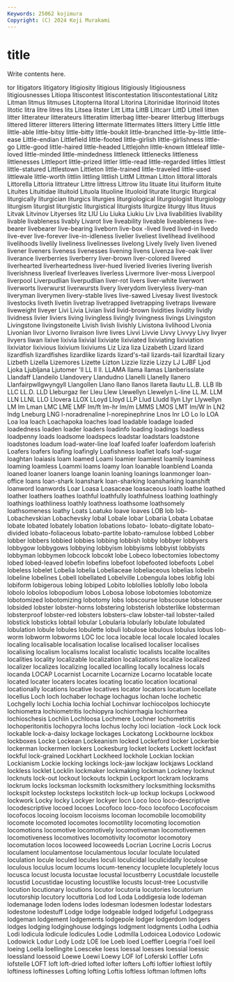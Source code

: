 ```yaml
---
Keywords: 25062 kojimura
Copyright: (C) 2024 Koji Murakami
---
```


# title

Write contents here.



tor
litigators litigatory litigiosity litigious litigiously litigiousness litigiousnesses Litiopa litiscontest litiscontestation
litiscontestational Lititz Litman litmus litmuses Litopterna litoral Litorina Litorinidae litorinoid
litotes litotic litra litre litres lits Litsea litster Litt Litta
LittB Littcarr LittD Littell litten litter litterateur litterateurs litteratim litterbag
litter-bearer litterbug litterbugs littered litterer litterers littering littermate littermates litters
littery Little little little-able little-bitsy little-bitty little-boukit little-branched little-by-little little-ease
Little-endian Littlefield little-footed little-girlish little-girlishness little-go Little-good little-haired little-headed Littlejohn
little-known littleleaf little-loved little-minded little-mindedness littleneck littlenecks littleness littlenesses Littleport
little-prized littler little-read little-regarded littles littlest little-statured Littlestown Littleton little-trained
little-traveled little-used littlewale little-worth littlin littling littlish LittM Littman Litton
littoral littorals Littorella Littoria littrateur Littre littress Littrow litu lituate
litui lituiform lituite Lituites Lituitidae lituitoid Lituola lituoline lituoloid liturate
liturgic liturgical liturgically liturgician liturgics liturgies liturgiological liturgiologist liturgiology liturgism
liturgist liturgistic liturgistical liturgists liturgize liturgy litus lituus Litvak Litvinov
Lityerses litz LIU Liu Liuka Liukiu Liv Liva livabilities livability
livable livableness livably Livarot live liveability liveable liveableness live-bearer livebearer
live-bearing liveborn live-box -lived lived lived-in livedo live-ever live-forever live-in-idleness
livelier liveliest livelihead livelihood livelihoods livelily liveliness livelinesses livelong Lively
lively liven livened livener liveners liveness livenesses livening livens Livenza
live-oak liver liverance liverberries liverberry liver-brown liver-colored livered liverhearted liverheartedness
liver-hued liveried liveries livering liverish liverishness liverleaf liverleaves liverless Livermore
liver-moss Liverpool liverpool Liverpudlian liverpudlian liver-rot livers liver-white liverwort liverworts
liverwurst liverwursts livery liverydom liveryless livery-man liveryman liverymen livery-stable lives
live-sawed Livesay livest livestock livestocks liveth livetin livetrap livetrapped livetrapping
livetraps liveware liveweight liveyer Livi Livia Livian livid livid-brown lividities
lividity lividly lividness livier liviers living livingless livingly livingness livings
Livingston Livingstone livingstoneite Livish livish livishly Livistona livlihood Livonia Livonian
livor Livorno livraison livre livres Livvi Livvie Livvy Livvyy Livy
livyer livyers liwan lixive lixivia lixivial lixiviate lixiviated lixiviating lixiviation
lixiviator lixivious lixivium lixiviums Liz Liza liza Lizabeth Lizard lizard
lizardfish lizardfishes lizardlike lizards lizard's-tail lizards-tail lizardtail lizary Lizbeth Lizella
Lizemores Lizette Lizton Lizzie lizzie Lizzy LJ LJBF Ljod Ljoka
Ljubljana Ljutomer 'll LL ll ll. LLAMA llama llamas Llanberisslate
Llandaff Llandeilo Llandovery Llandudno Llanelli Llanelly llanero Llanfairpwllgwyngyll Llangollen Llano
llano llanos llareta llautu LL.B. LLB llb LLC LL.D. LLD
Lleburgaz ller Lleu Llew Llewellyn Llewelyn L-line LL.M. LLM LLN
LLNL LLO Llovera LLOX LLoyd Lloyd LLP Llud Lludd llyn
Llyr Llywellyn LM lm Lman LMC LME LMF lm/ft lm-hr
lm/m LMMS LMOS LMT lm/W ln LN2 lndg Lneburg LNG
l-noradrenaline l-norepinephrine Lnos lnr LO Lo lo LOA Loa loa
loach Loachapoka loaches load loadable loadage loaded loadedness loaden loader
loaders loadinfo loading loadings loadless loadpenny loads loadsome loadspecs loadstar
loadstars loadstone loadstones loadum load-water-line loaf loafed loafer loaferdom loaferish
Loafers loafers loafing loafingly Loafishness loaflet loafs loaf-sugar loaghtan loaiasis
loam loamed Loami loamier loamiest loamily loaminess loaming loamless Loammi
loams loamy loan loanable loanblend Loanda loaned loaner loaners loange
loanin loaning loanings loanmonger loan-office loans loan-shark loanshark loan-sharking loansharking
loanshift loanword loanwords Loar Loasa Loasaceae loasaceous loath loathe loathed
loather loathers loathes loathful loathfully loathfulness loathing loathingly loathings loathliness
loathly loathness loathsome loathsomely loathsomeness loathy Loats Loatuko loave loaves
LOB lob lob- Lobachevskian Lobachevsky lobal Lobale lobar Lobaria Lobata
Lobatae lobate lobated lobately lobation lobations lobato- lobato-digitate lobato-divided lobato-foliaceous
lobato-partite lobato-ramulose lobbed Lobber lobber lobbers lobbied lobbies lobbing lobbish
lobby lobbyer lobbyers lobbygow lobbygows lobbying lobbyism lobbyisms lobbyist lobbyists
lobbyman lobbymen lobcock lobcokt lobe Lobeco lobectomies lobectomy lobed lobed-leaved
lobefin lobefins lobefoot lobefooted lobefoots Lobel lobeless lobelet Lobelia lobelia
Lobeliaceae lobeliaceous lobelias lobelin lobeline lobelines Lobell lobellated Lobelville Lobengula
lobes lobfig lobi lobiform lobigerous lobing lobiped Lobito loblollies loblolly
lobo lobola lobolo lobolos lobopodium lobos Lobosa lobose lobotomies lobotomize
lobotomized lobotomizing lobotomy lobs lobscourse lobscouse lobscouser lobsided lobster lobster-horns
lobstering lobsterish lobsterlike lobsterman lobsterproof lobster-red lobsters lobsters-claw lobster-tail lobster-tailed
lobstick lobsticks lobtail lobular Lobularia lobularly lobulate lobulated lobulation lobule
lobules lobulette lobuli lobulose lobulous lobulus lobus lob-worm lobworm lobworms
LOC loc loca locable local locale localed locales localing localisable
localisation localise localised localiser localises localising localism localisms localist localistic
localists localite localites localities locality localizable localization localizations localize localized
localizer localizes localizing localled localling locally localness locals locanda LOCAP
Locarnist Locarnite Locarnize Locarno locatable locate located locater locaters locates
locating locatio location locational locationally locations locative locatives locator locators
locatum locellate locellus Loch loch lochaber lochage lochagus lochan loche
lochetic Lochgelly lochi Lochia lochia lochial Lochinvar lochiocolpos lochiocyte lochiometra
lochiometritis lochiopyra lochiorrhagia lochiorrhea lochioschesis Lochlin Lochloosa Lochmere Lochner lochometritis
lochoperitonitis lochopyra lochs lochus lochy loci lociation -lock Lock lock
lockable lock-a-daisy lockage lockages Lockatong Lockbourne lockbox lockboxes Locke Lockean
Lockeanism locked Lockeford locker Lockerbie lockerman lockermen lockers Lockesburg locket
lockets Lockett lockfast lockful lock-grained Lockhart Lockheed lockhole Lockian lockian
Lockianism Lockie locking lockings lock-jaw lockjaw lockjaws Lockland lockless locklet
Locklin lockmaker lockmaking lockman Lockney locknut locknuts lock-out lockout lockouts
lockpin Lockport lockram lockrams lockrum locks locksman locksmith locksmithery locksmithing
locksmiths lockspit lockstep locksteps lockstitch lock-up lockup lockups Lockwood lockwork
Locky locky Lockyer lockyer locn Loco loco loco-descriptive locodescriptive locoed
locoes Locofoco loco-foco locofoco Locofocoism locofocos locoing locoism locoisms locoman
locomobile locomobility locomote locomoted locomotes locomotility locomoting locomotion locomotions locomotive
locomotively locomotiveman locomotivemen locomotiveness locomotives locomotivity locomotor locomotory locomutation locos
locoweed locoweeds Locrian Locrine Locris Locrus loculament loculamentose loculamentous locular
loculate loculated loculation locule loculed locules loculi loculicidal loculicidally loculose
loculous loculus locum locums locum-tenency locuplete locupletely locus locusca locust
locusta locustae locustal locustberry Locustdale locustelle locustid Locustidae locusting locustlike
locusts locust-tree Locustville locution locutionary locutions locutor locutoria locutories locutorium
locutorship locutory locuttoria Lod lod Loda Loddigesia lode lodeman lodemanage
loden lodens lodes lodesman lodesmen lodestar lodestars lodestone lodestuff Lodge
lodge lodgeable lodged lodgeful Lodgegrass lodgeman lodgement lodgements lodgepole lodger
lodgerdom lodgers lodges lodging lodginghouse lodgings lodgment lodgments Lodha Lodhia
Lodi lodicula lodicule lodicules Lodie Lodmilla Lodoicea Lodovico Lodowic Lodowick
Lodur Lody Lodz LOE loe Loeb loed Loeffler Loegria l'oeil
loeil loeing Loella loellingite Loesceke loess loessal loesses loessial loessic
loessland loessoid Loewe Loewi Loewy LOF lof Loferski Loffler Lofn
lofstelle LOFT loft loft-dried lofted lofter lofters Lofti loftier loftiest
loftily loftiness loftinesses Lofting lofting Loftis loftless loftman loftmen lofts
